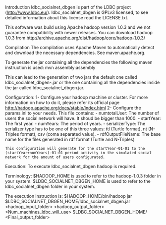 Introduction
ldbc_socialnet_dbgen is part of the LDBC project (http://www.ldbc.eu/).
ldbc_socialnet_dbgen is GPLv3 licensed, to see detailed information about this license read the LICENSE.txt.

This software was build using Apache hadoop version 1.0.3 and we not guarantee compatibility with newer releases.
You can download hadoop 1.0.3 from http://archive.apache.org/dist/hadoop/core/hadoop-1.0.3/


Compilation
The compilation uses Apache Maven to automatically detect and download the necessary dependencies. See maven.apache.org.

To generate the jar containing all the dependencies the following maven instruction is used:
mvn assembly:assembly

This can lead to the generation of two jars the default one called ldbc_socialnet_dbgen-<Version-Number>.jar or the one containing all the dependencies inside the jar called ldbc_socialnet_dbgen.jar.


Configuration:
1- Configure your hadoop machine or cluster. For more information on how to do it, please refer its official page http://hadoop.apache.org/docs/stable/index.html
2- Configure the params.ini to your needs. This file contains:
	- numtotalUser: The number of users the social network will have. It shoud be bigger than 1000.
	- startYear: The first year.
	- numYears: The period of years.
	- serializerType: The serializer type has to be one of this three values: ttl (Turtle format), nt (N-Triples format), csv (coma separated value).
	- rdfOutputFileName: The base name for the files generated in rdf format (Turtle and N-Triples)
	
	This configuration will generate for the startYear-01-01 to the (startYear+numYears)-01-01 period activity in the simulated social network for the amount of users configurated.


Execution:
To execute ldbc_socialnet_dbgen hadoop is required.

Terminology:
$HADOOP_HOME is used to refer to the hadoop-1.0.3 folder in your system.
$LDBC_SOCIALNET_DBGEN_HOME is used to refer to the ldbc_socialnet_dbgen folder in your system.

The execution instruction is:
$HADOOP_HOME/bin/hadoop jar $LDBC_SOCIALNET_DBGEN_HOME/ldbc_socialnet_dbgen.jar <hadoop_input_folder> <hadoop_output_folder> <Num_machines_ldbc_will_use>  $LDBC_SOCIALNET_DBGEN_HOME/ <Final_output_folder>
